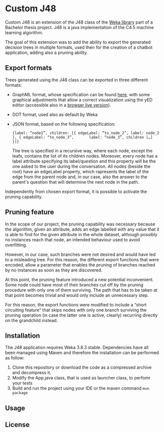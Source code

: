 # Custom J48

Custom J48 is an extension of the J48 class of the [Weka library](https://www.cs.waikato.ac.nz/ml/weka/) part of a Bachelor thesis project. J48 is a java implementation of the C4.5 machine learning algorithm.

The goal of this extension was to add the ability to export the generated decision trees in multiple formats, used then for the creation of a chatbot application, adding also a pruning ability. 

## Export formats

Trees generated using the J48 class can be exported in three different formats:

- GraphML format, whose specification can be found [here](http://graphml.graphdrawing.org/), with some graphical adjustments that allow a correct visualization using the yED editor (accessible also in a [browser live version](https://www.yworks.com/yed-live/)). 
- DOT format, used also as default by Weka
- JSON format, based on the following specification: 

    `{label: “node1”, children: [{ edgeLabel: “to_node_2”, label: node_2 }, { edgeLabel: “to_node_3”,       label: “node_3”, children […]  }]}`

    The tree is specified in a recursive way, where each node, except the leafs, contains the list of      its children nodes. Moreover, every node has a label attribute specifying its label/question and       this property will be the one asked to the user during the conversation. All nodes (beside the         root) have an edgeLabel property, which rapresents the label of the edge from the parent node and,     in our case, also the answer to the parent's question that will determine the next node in the         path.


Independently from chosen export format, it is possible to activate the pruning capability. 

## Pruning feature

In the scope of our project, the pruning capability was necessary because the algorithm, given an attribute, adds an edge labelled with any value that it is able to find for the given attribute in the whole dataset, although possibly no instances reach that node, an intended behaviour used to avoid overfitting. 

However, in our case, such branches were not desired and would have led to a misleading tree. For this reason, the different export functions that were encoded, allow a parameter that enables the pruning of branches reached by no instances as soon as they are discovered.

At this point, the pruning feature introduced a new potential inconvenient. Some node could have most of their branches cut off by the pruning procedure with only one of them surviving. The path that has to be taken at that point becomes trivial and would only include an unnecessary step. 

For this reason, the export functions were modified to include a “short circuiting feature” that skips nodes with only one branch surviving the pruning operation (in case the latter one is active, clearly) recurring directly on the grandchild instead.

## Installation

The J48 application requires Weka 3.8.3 stable. Dependencies have all been managed using Maven and therefore the installation
can be performed as follow: 

1. Clone this repository or download the code as a compressed archive and decompress it.
2. Modify the App.java class, that is used as launcher class, to perfomr your tests
3. Build and run the project using your IDE or the maven command `mvn package`

## Usage

## License